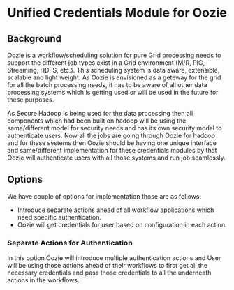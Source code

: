 # Unified Credentials Module for Oozie


## Background

Oozie is a workflow/scheduling solution for pure Grid processing needs to support the different job types exist in a Grid environment (M/R, PIG, Streaming, HDFS, etc.). This scheduling system is data aware, extensible, scalable and light weight. As Oozie is envisioned as a geteway for the grid for all the batch processing needs, it has to be aware of all other data processing systems which is getting used or will be used in the future for these purposes.

As Secure Hadoop is being used for the data processing then all components which had been built on hadoop will be using the same/different model for security needs and has its own security model to authenticate users. Now all the jobs are going through Oozie for hadoop and for these systems then Oozie should be having one unique interface and same/different implementation for these credentials modules by that Oozie will authenticate users with all those systems and run job seamlessly. 


## Options 

We have couple of options for implementation those are as follows:

   * Introduce separate actions ahead of all workflow applications which need specific authentication.
   * Oozie will get credentials for user based on configuration in each action.

### Separate Actions for Authentication

In this option Oozie will introduce multiple authentication actions and User will be using those actions ahead of their workflows to first get all the necessary credentials and pass those credentials to all the underneath actions in the workflows.
